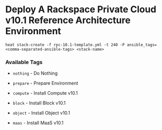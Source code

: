 # Deploy A Rackspace Private Cloud v10.1 Reference Architecture Environment

`heat stack-create -f rpc-10.1-template.yml -t 240 -P ansible_tags=<comma-separated-ansible-tags> <stack-name>`

### Available Tags

* `nothing` - Do Nothing
* `prepare` - Prepare Environment

* `compute` - Install Compute v10.1
* `block` - Install Block v10.1
* `object` - Install Object v10.1
* `maas` - Install MaaS v10.1

